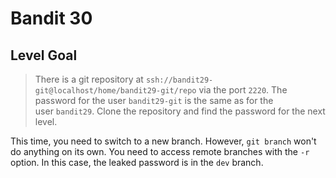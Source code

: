# Bandit 30

## Level Goal

> There is a git repository at `ssh://bandit29-git@localhost/home/bandit29-git/repo` via the port `2220`. The password for the user `bandit29-git` is the same as for the user `bandit29`.
> Clone the repository and find the password for the next level.

This time, you need to switch to a new branch. However, `git branch` won't do anything on its own. You need to access remote branches with the `-r` option. In this case, the leaked password is in the `dev` branch.
